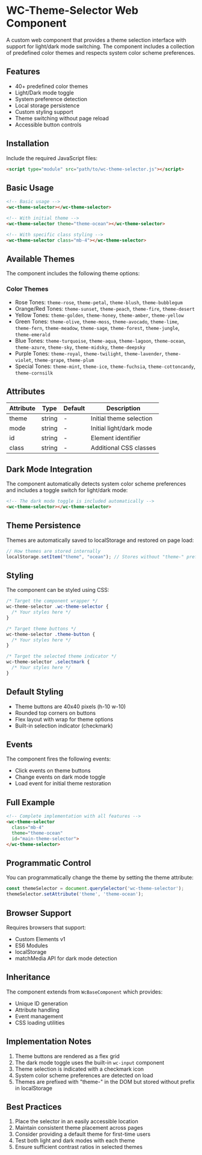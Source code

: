 # WC-Theme-Selector Web Component

A custom web component that provides a theme selection interface with support for light/dark mode switching. The component includes a collection of predefined color themes and respects system color scheme preferences.

## Features

- 40+ predefined color themes
- Light/Dark mode toggle
- System preference detection
- Local storage persistence
- Custom styling support
- Theme switching without page reload
- Accessible button controls

## Installation

Include the required JavaScript files:

```html
<script type="module" src="path/to/wc-theme-selector.js"></script>
```

## Basic Usage

```html
<!-- Basic usage -->
<wc-theme-selector></wc-theme-selector>

<!-- With initial theme -->
<wc-theme-selector theme="theme-ocean"></wc-theme-selector>

<!-- With specific class styling -->
<wc-theme-selector class="mb-4"></wc-theme-selector>
```

## Available Themes

The component includes the following theme options:

### Color Themes
- Rose Tones: `theme-rose`, `theme-petal`, `theme-blush`, `theme-bubblegum`
- Orange/Red Tones: `theme-sunset`, `theme-peach`, `theme-fire`, `theme-desert`
- Yellow Tones: `theme-golden`, `theme-honey`, `theme-amber`, `theme-yellow`
- Green Tones: `theme-olive`, `theme-moss`, `theme-avocado`, `theme-lime`, `theme-fern`, `theme-meadow`, `theme-sage`, `theme-forest`, `theme-jungle`, `theme-emerald`
- Blue Tones: `theme-turquoise`, `theme-aqua`, `theme-lagoon`, `theme-ocean`, `theme-azure`, `theme-sky`, `theme-midsky`, `theme-deepsky`
- Purple Tones: `theme-royal`, `theme-twilight`, `theme-lavender`, `theme-violet`, `theme-grape`, `theme-plum`
- Special Tones: `theme-mint`, `theme-ice`, `theme-fuchsia`, `theme-cottoncandy`, `theme-cornsilk`

## Attributes

| Attribute | Type    | Default | Description                    |
|-----------|---------|---------|--------------------------------|
| theme     | string  | -       | Initial theme selection        |
| mode      | string  | -       | Initial light/dark mode        |
| id        | string  | -       | Element identifier             |
| class     | string  | -       | Additional CSS classes         |

## Dark Mode Integration

The component automatically detects system color scheme preferences and includes a toggle switch for light/dark mode:

```html
<!-- The dark mode toggle is included automatically -->
<wc-theme-selector></wc-theme-selector>
```

## Theme Persistence

Themes are automatically saved to localStorage and restored on page load:

```javascript
// How themes are stored internally
localStorage.setItem("theme", "ocean"); // Stores without "theme-" prefix
```

## Styling

The component can be styled using CSS:

```css
/* Target the component wrapper */
wc-theme-selector .wc-theme-selector {
  /* Your styles here */
}

/* Target theme buttons */
wc-theme-selector .theme-button {
  /* Your styles here */
}

/* Target the selected theme indicator */
wc-theme-selector .selectmark {
  /* Your styles here */
}
```

## Default Styling

- Theme buttons are 40x40 pixels (h-10 w-10)
- Rounded top corners on buttons
- Flex layout with wrap for theme options
- Built-in selection indicator (checkmark)

## Events

The component fires the following events:

- Click events on theme buttons
- Change events on dark mode toggle
- Load event for initial theme restoration

## Full Example

```html
<!-- Complete implementation with all features -->
<wc-theme-selector 
  class="mb-4" 
  theme="theme-ocean"
  id="main-theme-selector">
</wc-theme-selector>
```

## Programmatic Control

You can programmatically change the theme by setting the theme attribute:

```javascript
const themeSelector = document.querySelector('wc-theme-selector');
themeSelector.setAttribute('theme', 'theme-ocean');
```

## Browser Support

Requires browsers that support:
- Custom Elements v1
- ES6 Modules
- localStorage
- matchMedia API for dark mode detection

## Inheritance

The component extends from `WcBaseComponent` which provides:
- Unique ID generation
- Attribute handling
- Event management
- CSS loading utilities

## Implementation Notes

1. Theme buttons are rendered as a flex grid
2. The dark mode toggle uses the built-in `wc-input` component
3. Theme selection is indicated with a checkmark icon
4. System color scheme preferences are detected on load
5. Themes are prefixed with "theme-" in the DOM but stored without prefix in localStorage

## Best Practices

1. Place the selector in an easily accessible location
2. Maintain consistent theme placement across pages
3. Consider providing a default theme for first-time users
4. Test both light and dark modes with each theme
5. Ensure sufficient contrast ratios in selected themes

